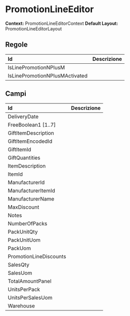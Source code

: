 # PromotionLineEditor

**Context:** PromotionLineEditorContext
**Default Layout:** PromotionLineEditorLayout


## Regole

| Id | Descrizione | 
| :--- | :--- | 
| IsLinePromotionNPlusM |  | 
| IsLinePromotionNPlusMActivated |  | 

## Campi

| Id | Descrizione | 
| :--- | :--- | 
| DeliveryDate |  | 
| FreeBoolean1 [1..7] |  | 
| GiftItemDescription |  | 
| GiftItemEncodedId |  | 
| GiftItemId |  | 
| GiftQuantities |  | 
| ItemDescription |  | 
| ItemId |  | 
| ManufacturerId |  | 
| ManufacturerItemId |  | 
| ManufacturerName |  | 
| MaxDiscount |  | 
| Notes |  | 
| NumberOfPacks |  | 
| PackUnitQty |  | 
| PackUnitUom |  | 
| PackUom |  | 
| PromotionLineDiscounts |  | 
| SalesQty |  | 
| SalesUom |  | 
| TotalAmountPanel |  | 
| UnitsPerPack |  | 
| UnitsPerSalesUom |  | 
| Warehouse |  | 

